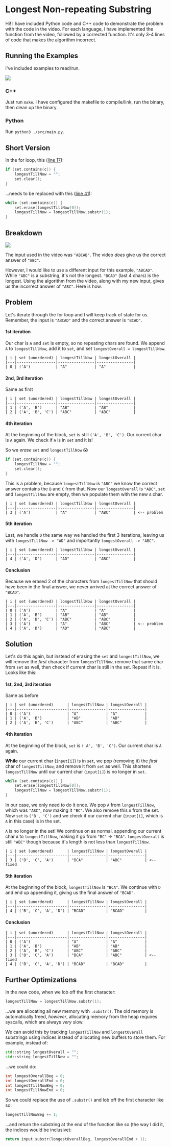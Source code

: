 # Longest Non-repeating Substring

Hi! I have included Python code and C++ code to demonstrate the problem with the code in the video. For each language, I have implemented the function from the video, followed by a corrected function. It's only 3-4 lines of code that makes the algorithm incorrect.

## Running the Examples

I've included examples to read/run.

<img src="./images/example.png" />

### C++

Just run `make`. I have configured the makefile to compile/link, run the binary, then clean up the binary.

### Python

Run `python3 ./src/main.py`.

## Short Version

In the for loop, this ([line 17](./src/main.cpp#L17)):

```cpp
if (set.contains(c)) {
    longestTillNow = "";
    set.clear();
}
```

...needs to be replaced with this ([line 41](./src/main.cpp#L41)):

```cpp
while (set.contains(c)) {
    set.erase(longestTillNow[0]);
    longestTillNow = longestTillNow.substr(1);
}
```

## Breakdown

<img src="./images/screenshot.png" />

The input used in the video was `"ABCAB"`. The video _does_ give us the correct answer of `"ABC"`.

However, I would like to use a different input for this example, `"ABCAD"`. While `"ABC"` is a substring, it's not the longest. `"BCAD"` (last 4 chars) is the longest. Using the algorithm from the video, along with my new input, gives us the incorrect answer of `"ABC"`. Here is how.

## Problem

Let's iterate through the for loop and I will keep track of state for us. Remember, the input is `"ABCAD"` and the correct answer is `"BCAD"`.

#### 1st iteration

Our char is `A` and `set` is empty, so no repeating chars are found. We append `A` to `longestTillNow`, add it to `set`, and set `longestOverall = longestTillNow`.

```
| i | set (unordered) | longestTillNow | longestOverall |
|---|-----------------|----------------|----------------|
| 0 | ('A')           | "A"            | "A"            | 
```

#### 2nd, 3rd iteration

Same as first

```
| i | set (unordered) | longestTillNow | longestOverall |
|---|-----------------|----------------|----------------|
| 1 | ('A', 'B')      | "AB"           | "AB"           | 
| 2 | ('A', 'B', 'C') | "ABC"          | "ABC"          |
```

#### 4th iteration

At the beginning of the block, `set` is still `('A', 'B', 'C')`. Our current char is `A` again. We check if `A` is in `set` and it is!

So we _erase_ `set` and `longestTillNow` 😱

```cpp
if (set.contains(c)) {
    longestTillNow = "";
    set.clear();
}
```

This is a problem, because `longestTillNow` is `"ABC"` we know the correct answer contains the `B` and `C` from that. Now our `longestOverall` is `"ABC"`, `set` and `longestTillNow` are empty, then we populate them with the new `A` char.

```
| i | set (unordered) | longestTillNow | longestOverall |
|---|-----------------|----------------|----------------|
| 3 | ('A')           | "A"            | "ABC"          | <-- problem
```

#### 5th iteration

Last, we handle `D` the same way we handled the first 3 iterations, leaving us with `longestTillNow -> "AD"` and importantly `longestOverall -> "ABC"`.

```
| i | set (unordered) | longestTillNow | longestOverall |
|---|-----------------|----------------|----------------|
| 4 | ('A', 'D')      | "AD"           | "ABC"          |
```

#### Conclusion

Because we erased 2 of the characters from `longestTillNow` that should have been in the final answer, we never arrived at the correct answer of `"BCAD"`.

```
| i | set (unordered) | longestTillNow | longestOverall |
|---|-----------------|----------------|----------------|
| 0 | ('A')           | "A"            | "A"            | 
| 1 | ('A', 'B')      | "AB"           | "AB"           | 
| 2 | ('A', 'B', 'C') | "ABC"          | "ABC"          |
| 3 | ('A')           | "A"            | "ABC"          | <-- problem
| 4 | ('A', 'D')      | "AD"           | "ABC"          |
```


## Solution

Let's do this again, but instead of erasing the `set` and `longestTillNow`, we will remove the _first_ character from `longestTillNow`, remove that same char from `set` as well, then check if current char is still in the set. Repeat if it is. Looks like this:

#### 1st, 2nd, 3rd iteration

Same as before

```
| i | set (unordered)      | longestTillNow | longestOverall |
|---|----------------------|----------------|----------------|
| 0 | ('A')                | "A"            | "A"            | 
| 1 | ('A', 'B')           | "AB"           | "AB"           | 
| 2 | ('A', 'B', 'C')      | "ABC"          | "ABC"          |
```

#### 4th iteration

At the beginning of the block, `set` is `('A', 'B', 'C')`. Our current char is `A` again.

__While__ our current char (`input[i]`) is in `set`, we pop (removing it) the _first_ char of `longestTillNow`, and remove it from `set` as well. This shortens `longestTillNow` until our current char (`input[i]`) is no longer in `set`.

```cpp
while (set.contains(c)) {
    set.erase(longestTillNow[0]);
    longestTillNow = longestTillNow.substr(1);
}
```

In our case, we only need to do it once. We pop `A` from `longestTillNow`, which was `"ABC"`, now making it `"BC"`. We also remove this `A` from the set. Now `set` is `('B', 'C')` and we check if our current char (`input[i]`, which is `A` in this case) is in the set.

`A` is no longer in the set! We continue on as normal, appending our current char `A` to `longestTillNow`, making it go from `"BC"` -> `"BCA"`. `longestOverall` is still `"ABC"` though because it's length is not less than `longestTillNow`.

```
| i | set (unordered)      | longestTillNow | longestOverall |
|---|----------------------|----------------|----------------|
| 3 | ('B', 'C', 'A')      | "BCA"          | "ABC"          | <-- fixed
```

#### 5th iteration

At the beginning of the block, `longestTillNow` is `"BCA"`. We continue with `D` and end up appending it, giving us the final answer of `"BCAD"`.

```
| i | set (unordered)      | longestTillNow | longestOverall |
|---|----------------------|----------------|----------------|
| 4 | ('B', 'C', 'A', 'D') | "BCAD"         | "BCAD"         |
```

#### Conclusion

```
| i | set (unordered)      | longestTillNow | longestOverall |
|---|----------------------|----------------|----------------|
| 0 | ('A')                | "A"            | "A"            | 
| 1 | ('A', 'B')           | "AB"           | "AB"           | 
| 2 | ('A', 'B', 'C')      | "ABC"          | "ABC"          |
| 3 | ('B', 'C', 'A')      | "BCA"          | "ABC"          | <-- fixed
| 4 | ('B', 'C', 'A', 'D') | "BCAD"         | "BCAD"         |
```

## Further Optimizations

In the new code, when we lob off the first character:

```cpp
longestTillNow = longestTillNow.substr(1);
```

...we are allocating all new memory with `.substr()`. The old memory is automatically freed, _however_, allocating memory from the heap requires syscalls, which are always _very_ slow.

We can avoid this by tracking `longestTillNow` and `longestOverall` substrings using indices instead of allocating new buffers to store them. For example, instead of:

```cpp
std::string longestOverall = "";
std::string longestTillNow = "";
```

...we could do:

```cpp
int longestOverallBeg = 0;
int longestOverallEnd = 0;
int longestTillNowBeg = 0;
int longestTillNowEnd = 0;
```

So we could replace the use of `.substr()` and lob off the first character like so:
```cpp
longestTillNowBeg += 1;
```

...and return the substring at the end of the function like so (the way I did it, the indices would be inclusive):
```cpp
return input.substr(longestOverallBeg, longestOverallEnd + 1);
```
